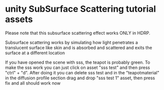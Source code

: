 # unity SubSurface Scattering tutorial assets
Please note that this subsurface scattering effect works ONLY in HDRP.

Subsurface scattering works by simulating how light penetrates a translucent surface like skin and is absorbed and scattered and exits the surface at a different location

If you have opened the scene with sss, the teapot is probably green. To make the sss work you can just click on asset "sss test" and then press "ctrl" + "d". After doing it you can delete sss test and in the "teapotmaterial" in the diffusion profile section drag and drop "sss test 1" asset, then press fix and all should work now
